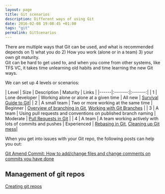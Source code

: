 ```yaml
---
layout: page
title: Git scenarios
description: Different ways of using Git
date: 2016-02-08 19:08:45 +01:00
tags: "git"
permalink: GitScenarios
---
```


There are multiple ways that Git can be used, and what is recommended depends on 1) what you do 2) How you work (alone or in a  team) 3) your own git maturity.   
Git can be hard to get used to, and when you come from other systems, like TFS VC, it takes time unlearning old habits and time learning the new Git ways.

We can set up 4 levels or scenarios:

|   Level |   Size | Description |   Maturity |   Links |
|------|:-------:|:-------:|
| 1 | Lone developer | Working alone or alone at a given time |   All new |  [Survival Guide to Git](ASurvivalGuideToGit)|
| 2 | A small team | Two or more working at the same time    |  Beginner | [Overview of branching in Git](BranchesInGit),   [Working with Git Branches](WorkingWithBranchesInGit) |
| 3 | A team | Using pull requests and conventions on published branch naming | Moderate | [Pull Requests in Git](PullRequestsInGit)  |
| 4 | A team | A team working actively with lots of commits and pushes | Experienced | [Rebasing in Git](RebasingInGit),  [Cleaning up Git mess](CleaningUpWithGit)|



When you get into issues with your Git repo, the following posts can help you out:

[Git Amend Commit:  How to add/change files and change comments on commits you have done](http://hermit.no/visual-studio-2015-git-amend-commit/)


Management of git repos
------------------

[Creating git repos](CreatingANewGitRepository)





